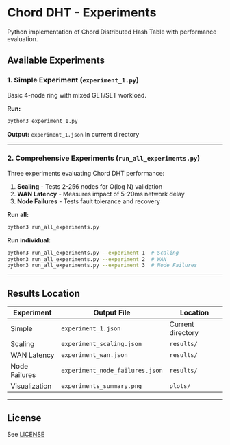 # Chord DHT - Experiments

Python implementation of Chord Distributed Hash Table with performance evaluation.

## Available Experiments

### 1. Simple Experiment (`experiment_1.py`)
Basic 4-node ring with mixed GET/SET workload.

**Run:**
```bash
python3 experiment_1.py
```

**Output:** `experiment_1.json` in current directory

---

### 2. Comprehensive Experiments (`run_all_experiments.py`)
Three experiments evaluating Chord DHT performance:

1. **Scaling** - Tests 2-256 nodes for O(log N) validation
2. **WAN Latency** - Measures impact of 5-20ms network delay
3. **Node Failures** - Tests fault tolerance and recovery

**Run all:**
```bash
python3 run_all_experiments.py
```

**Run individual:**
```bash
python3 run_all_experiments.py --experiment 1  # Scaling
python3 run_all_experiments.py --experiment 2  # WAN
python3 run_all_experiments.py --experiment 3  # Node Failures
```

---


## Results Location

| Experiment | Output File | Location |
|------------|-------------|----------|
| Simple | `experiment_1.json` | Current directory |
| Scaling | `experiment_scaling.json` | `results/` |
| WAN Latency | `experiment_wan.json` | `results/` |
| Node Failures | `experiment_node_failures.json` | `results/` |
| Visualization | `experiments_summary.png` | `plots/` |

---

## License

See [LICENSE](LICENSE)
